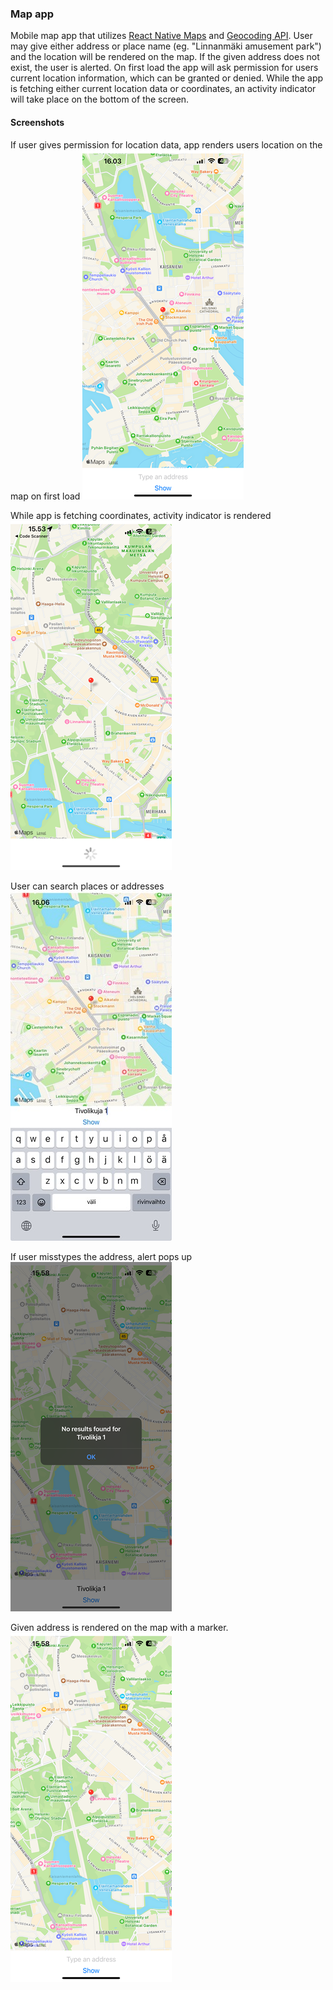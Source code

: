 ### Map app  
Mobile map app that utilizes [React Native Maps](https://github.com/react-native-maps/react-native-maps) and [Geocoding API](https://geocode.maps.co/). User may give either address or place name (eg. "Linnanmäki amusement park") and the location will be rendered on the map. If the given address does not exist, the user is alerted. On first load the app will ask permission for users current location information, which can be granted or denied. While the app is fetching either current location data or coordinates, an activity indicator will take place on the bottom of the screen.  

#### Screenshots  
If user gives permission for location data, app renders users location on the map on first load
![alt Screenshot of the map app](./screenshots/IMG_4646.PNG)  
  
While app is fetching coordinates, activity indicator is rendered  
![alt Screenshot of the map app](./screenshots/IMG_4641.PNG)  

User can search places or addresses  
![alt Screenshot of the map app](./screenshots/IMG_4647.jpeg)  
  
If user misstypes the address, alert pops up  
![alt Screenshot of the map app](./screenshots/IMG_4645.PNG)  
  
Given address is rendered on the map with a marker.  
![alt Screenshot of the map app](./screenshots/IMG_4644.PNG)  